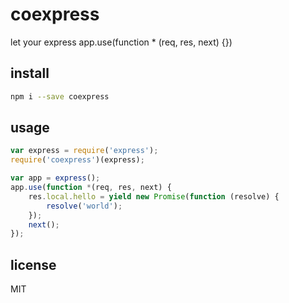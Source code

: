 # coexpress
let your express app.use(function * (req, res, next) {})

## install

```bash
npm i --save coexpress
```

## usage

```js
var express = require('express');
require('coexpress')(express);

var app = express();
app.use(function *(req, res, next) {
    res.local.hello = yield new Promise(function (resolve) {
        resolve('world');
    });
    next();
});
```

## license
MIT
